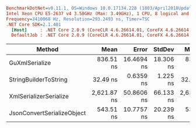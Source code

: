 ``` ini

BenchmarkDotNet=v0.11.1, OS=Windows 10.0.17134.228 (1803/April2018Update/Redstone4)
Intel Xeon CPU E5-2637 v4 3.50GHz (Max: 3.49GHz), 1 CPU, 8 logical and 4 physical cores
Frequency=3410068 Hz, Resolution=293.2493 ns, Timer=TSC
.NET Core SDK=2.1.401
  [Host]     : .NET Core 2.0.9 (CoreCLR 4.6.26614.01, CoreFX 4.6.26614.01), 64bit RyuJIT
  DefaultJob : .NET Core 2.0.9 (CoreCLR 4.6.26614.01, CoreFX 4.6.26614.01), 64bit RyuJIT


```
|                     Method |        Mean |      Error |    StdDev |      Median | Scaled | ScaledSD |  Gen 0 |  Gen 1 | Allocated |
|--------------------------- |------------:|-----------:|----------:|------------:|-------:|---------:|-------:|-------:|----------:|
|             GuXmlSerialize |   836.51 ns | 16.4694 ns | 18.306 ns |   836.29 ns |   1.00 |     0.00 | 0.0553 |      - |     352 B |
|      StringBuilderToString |    32.49 ns |  0.6359 ns |  1.225 ns |    32.58 ns |   0.04 |     0.00 | 0.0394 |      - |     248 B |
|     XmlSerializerSerialize | 2,621.87 ns | 50.8606 ns | 66.133 ns | 2,636.59 ns |   3.14 |     0.10 | 0.6256 | 0.0038 |    3960 B |
| JsonConvertSerializeObject |   543.51 ns | 10.7757 ns | 20.239 ns |   532.25 ns |   0.65 |     0.03 | 0.2012 |      - |    1272 B |
